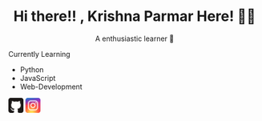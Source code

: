 <h1 align='center'> Hi there!! , Krishna Parmar Here! 🙋‍♂️ </h1>
<p align='center'> A enthusiastic learner 🎇 </p>
<p> Currently Learning
  <ul style="none">
    <li> Python </li>
    <li> JavaScript </li>
    <li> Web-Development </li>
  </ul>
</p>
<a href = https://github.com/ParmarKrishna target='blank'> <img src=https://github.com/edent/SuperTinyIcons/blob/master/images/svg/github.svg height='30' weight='30'/></a>
<a href = https://instagram.com/_parmark target='blank'> <img src=https://github.com/edent/SuperTinyIcons/blob/master/images/svg/instagram.svg height='30' weight='30'/></a
